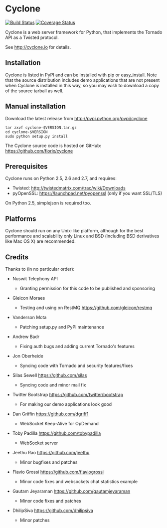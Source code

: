 Cyclone
=======
[![Build Status](https://secure.travis-ci.org/fiorix/cyclone.png?branch=master)](https://travis-ci.org/fiorix/cyclone) [![Coverage Status](https://coveralls.io/repos/evilaliv3/cyclone/badge.svg?branch=tox)](https://coveralls.io/r/evilaliv3/cyclone?branch=tos)

Cyclone is a web server framework for Python, that implements the Tornado API
as a Twisted protocol.

See http://cyclone.io for details.

Installation
------------

Cyclone is listed in PyPI and can be installed with pip or easy_install.
Note that the source distribution includes demo applications that are not
present when Cyclone is installed in this way, so you may wish to download a
copy of the source tarball as well.

Manual installation
-------------------

Download the latest release from http://pypi.python.org/pypi/cyclone

    tar zxvf cyclone-$VERSION.tar.gz
    cd cyclone-$VERSION
    sudo python setup.py install

The Cyclone source code is hosted on GitHub: https://github.com/fiorix/cyclone

Prerequisites
-------------

Cyclone runs on Python 2.5, 2.6 and 2.7, and requires:

- Twisted: http://twistedmatrix.com/trac/wiki/Downloads
- pyOpenSSL: https://launchpad.net/pyopenssl (only if you want SSL/TLS)

On Python 2.5, simplejson is required too.

Platforms
---------

Cyclone should run on any Unix-like platform, although for the best
performance and scalability only Linux and BSD (including BSD derivatives like
Mac OS X) are recommended.

Credits
-------

Thanks to (in no particular order):

- Nuswit Telephony API
  - Granting permission for this code to be published and sponsoring

- Gleicon Moraes
  - Testing and using on RestMQ <https://github.com/gleicon/restmq>

- Vanderson Mota
  - Patching setup.py and PyPi maintenance

- Andrew Badr
  - Fixing auth bugs and adding current Tornado's features

- Jon Oberheide
  - Syncing code with Tornado and security features/fixes

- Silas Sewell <https://github.com/silas>
  - Syncing code and minor mail fix

- Twitter Bootstrap <https://github.com/twitter/bootstrap>
  - For making our demo applications look good

- Dan Griffin <https://github.com/dgriff1>
  - WebSocket Keep-Alive for OpDemand

- Toby Padilla <https://github.com/tobypadilla>
  - WebSocket server

- Jeethu Rao <https://github.com/jeethu>
  - Minor bugfixes and patches

- Flavio Grossi <https://github.com/flaviogrossi>
  - Minor code fixes and websockets chat statistics example

- Gautam Jeyaraman <https://github.com/gautamjeyaraman>
  - Minor code fixes and patches

- DhilipSiva <https://github.com/dhilipsiva>
  - Minor patches
